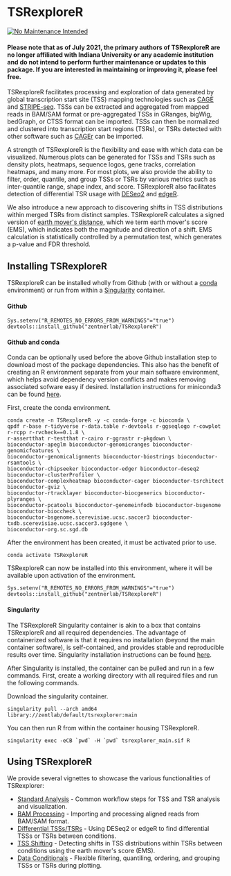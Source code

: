 # TSRexploreR

[![No Maintenance Intended](http://unmaintained.tech/badge.svg)](http://unmaintained.tech/)

#### Please note that as of July 2021, the primary authors of TSRexploreR are no longer affiliated with Indiana University or any academic institution and do not intend to perform further maintenance or updates to this package. If you are interested in maintaining or improving it, please feel free.

TSRexploreR facilitates processing and exploration of data generated by global transcription start site (TSS) mapping technologies such as [CAGE](https://link.springer.com/protocol/10.1007%2F978-1-4939-0805-9_7) and [STRIPE-seq](https://genome.cshlp.org/content/30/6/910.long). TSSs can be extracted and aggregated from mapped reads in BAM/SAM format or pre-aggregated TSSs in GRanges, bigWig, bedGraph, or CTSS format can be imported. TSSs can then be normalized and clustered into transcription start regions (TSRs), or TSRs detected with other software such as [CAGEr](https://academic.oup.com/nar/article/43/8/e51/2414172) can be imported.

A strength of TSRexploreR is the flexibility and ease with which data can be visualized. Numerous plots can be generated for TSSs and TSRs such as density plots, heatmaps, sequence logos, gene tracks, correlation heatmaps, and many more. For most plots, we also provide the ability to filter, order, quantile, and group TSSs or TSRs by various metrics such as inter-quantile range, shape index, and score. TSRexploreR also facilitates detection of differential TSR usage with [DESeq2](https://genomebiology.biomedcentral.com/articles/10.1186/s13059-014-0550-8) and [edgeR](https://academic.oup.com/bioinformatics/article/26/1/139/182458).

We also introduce a new approach to discovering shifts in TSS distributions within merged TSRs from distinct samples. TSRexploreR calculates a signed version of [earth mover's distance](https://en.wikipedia.org/wiki/Earth_mover%27s_distance), which we term earth mover's score (EMS), which indicates both the magnitude and direction of a shift. EMS calculation is statistically controlled by a permutation test, which generates a p-value and FDR threshold.

## Installing TSRexploreR

TSRexploreR can be installed wholly from Github (with or without a [conda](https://docs.conda.io/en/latest/) environment) or run from within a [Singularity](https://singularity.lbl.gov) container.

#### Github

```
Sys.setenv("R_REMOTES_NO_ERRORS_FROM_WARNINGS"="true")
devtools::install_github("zentnerlab/TSRexploreR")
```

#### Github and conda

Conda can be optionally used before the above Github installation step to download most of the package dependencies. This also has the benefit of creating an R environment separate from your main software environment, which helps avoid dependency version conflicts and makes removing associated sofware easy if desired. Installation instructions for miniconda3 can be found [here](https://docs.conda.io/projects/conda/en/latest/user-guide/install/).

First, create the conda environment.

```
conda create -n TSRexploreR -y -c conda-forge -c bioconda \
qpdf r-base r-tidyverse r-data.table r-devtools r-ggseqlogo r-cowplot r-rcpp r-rvcheck==0.1.8 \
r-assertthat r-testthat r-cairo r-ggrastr r-pkgdown \
bioconductor-apeglm bioconductor-genomicranges bioconductor-genomicfeatures \
bioconductor-genomicalignments bioconductor-biostrings bioconductor-rsamtools \
bioconductor-chipseeker bioconductor-edger bioconductor-deseq2 bioconductor-clusterProfiler \
bioconductor-complexheatmap bioconductor-cager bioconductor-tsrchitect bioconductor-gviz \
bioconductor-rtracklayer bioconductor-biocgenerics bioconductor-plyranges \
bioconductor-pcatools bioconductor-genomeinfodb bioconductor-bsgenome bioconductor-bioccheck \
bioconductor-bsgenome.scerevisiae.ucsc.saccer3 bioconductor-txdb.scerevisiae.ucsc.saccer3.sgdgene \
bioconductor-org.sc.sgd.db
```

After the environment has been created, it must be activated prior to use.

```
conda activate TSRexploreR
```

TSRexploreR can now be installed into this environment, where it will be available upon activation of the environment.

```
Sys.setenv("R_REMOTES_NO_ERRORS_FROM_WARNINGS"="true")
devtools::install_github("zentnerlab/TSRexploreR")
```

#### Singularity

The TSRexploreR Singularity container is akin to a box that contains TSRexploreR and all required dependencies. The advantage of containerized software is that it requires no installation (beyond the main container software), is self-contained, and provides stable and reproducible results over time.
Singularity installation instructions can be found [here](https://sylabs.io/docs/).

After Singularity is installed, the container can be pulled and run in a few commands. First, create a working directory with all required files and run the following commands.

Download the singularity container.

```
singularity pull --arch amd64 library://zentlab/default/tsrexplorer:main
```

You can then run R from within the container housing TSRexploreR.

```
singularity exec -eCB `pwd` -H `pwd` tsrexplorer_main.sif R
```

## Using TSRexploreR

We provide several vignettes to showcase the various functionalities of TSRexplorer:

- [Standard Analysis](documentation/STANDARD_ANALYSIS.pdf) - Common workflow steps for TSS and TSR analysis and visualization.
- [BAM Processing](documentation/BAM_PROCESSING.pdf) - Importing and processing aligned reads from BAM/SAM format.
- [Differential TSSs/TSRs](documentation/DIFF_FEATURES.pdf) - Using DESeq2 or edgeR to find differential TSSs or TSRs between conditions.
- [TSS Shifting](documentation/FEATURE_SHIFT.pdf) - Detecting shifts in TSS distributions within TSRs between conditions using the earth mover's score (EMS).
- [Data Conditionals](documentation/DATA_CONDITIONING.pdf) - Flexible filtering, quantiling, ordering, and grouping TSSs or TSRs during plotting.
